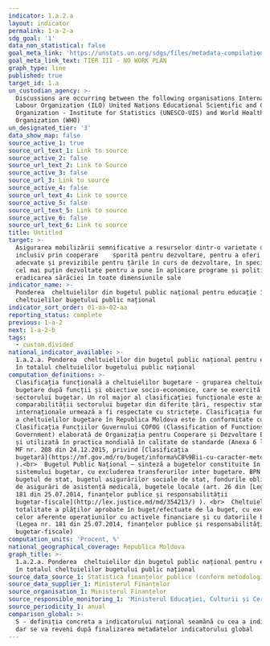 ```yaml
---
indicator: 1.a.2.a
layout: indicator
permalink: 1-a-2-a
sdg_goal: '1'
data_non_statistical: false
goal_meta_link: 'https://unstats.un.org/sdgs/files/metadata-compilation/Metadata-Goal-1.pdf'
goal_meta_link_text: TIER III - NO WORK PLAN
graph_type: line
published: true
target_id: 1.a
un_custodian_agency: >-
  Discussions are occurring between the following organisations International
  Labour Organization (ILO) United Nations Educational Scientific and Cultural
  Organization - Institute for Statistics (UNESCO-UIS) and World Health
  Organization (WHO)
un_designated_tier: '3'
data_show_map: false
source_active_1: true
source_url_text_1: Link to source
source_active_2: false
source_url_text_2: Link to Source
source_active_3: false
source_url_3: Link to source
source_active_4: false
source_url_text_4: Link to source
source_active_5: false
source_url_text_5: Link to source
source_active_6: false
source_url_text_6: Link to source
title: Untitled
target: >-
  Asigurarea mobilizării semnificative a resurselor dintr-o varietate de surse,
  inclusiv prin cooperare    sporită pentru dezvoltare, pentru a oferi mijloace
  adecvate și previzibile pentru țările în curs de dezvoltare, în special țările
  cel mai puțin dezvoltate pentru a pune în aplicare programe și politici pentru
  eradicarea sărăciei în toate dimensiunile sale
indicator_name: >-
  Ponderea  cheltuielilor din bugetul public național pentru educație în totalul
  cheltuielilor bugetului public național
indicator_sort_order: 01-aa-02-aa
reporting_status: complete
previous: 1-a-2
next: 1-a-2-b
tags:
  - custom.divided
national_indicator_available: >-
  1.a.2.a. Ponderea  cheltuielilor din bugetul public național pentru educație
  în totalul cheltuielilor bugetului public național
computation_definitions: >-
  Clasificația funcțională a cheltuielilor bugetare - gruparea cheltuielilor
  bugetare după funcții și obiective socio-economice, care se exercită în cadrul
  sectorului bugetar. Un rol major al clasificației funcționale este asigurarea
  comparabilității sectorului bugetar din diferite țări, respectiv standardele
  internaționale urmează a fi respectate cu strictețe. Clasificația funcțională
  a cheltuielilor bugetare în Republica Moldova este în conformitate cu
  Clasificația Funcțiilor Guvernului COFOG (Classification of Functions of
  Government) elaborată de Organizația pentru Cooperare și Dezvoltare Economică
  și utilizată în practica mondială în calitate de standarde (Anexa 6 la Ordinul
  MF nr. 208 din 24.12.2015, privind [Clasificația
  bugetară](https://mf.gov.md/ro/buget/informa%C8%9Bii-cu-caracter-metodologic/clasifica%C8%9Bia-bugetar%C4%83)
  ).<br>  Bugetul Public Național – sinteză a bugetelor constituite în cadrul
  sistemului bugetar, cu excluderea transferurilor inter bugetare. BPN cuprinde:
  bugetul de stat, bugetul asigurărilor sociale de stat, fondurile obligatorii
  de asigurări de asistență medicală, bugetele locale (art. 26 din [Legea nr.
  181 din 25.07.2014, finanțelor publice și responsabilității
  bugetar-fiscale](http://lex.justice.md/md/354213/) ). <br>  Cheltuieli -
  totalitate a plăților aprobate în buget/efectuate de la buget, cu excepția
  celor aferente operațiunilor cu activele financiare și cu datoriile bugetului
  (Legea nr. 181 din 25.07.2014, finanțelor publice și responsabilității
  bugetar-fiscale)
computation_units: 'Procent, %'
national_geographical_coverage: Republica Moldova
graph_title: >-
  1.a.2.a. Ponderea  cheltuielilor din bugetul public național pentru educație
  în totalul cheltuielilor bugetului public național
source_data_source_1: Statistica finanțelor publice (conform metodologiei FMI)
source_data_supplier_1: Ministerul Finanțelor
source_organisation_1: Ministerul Finanțelor
source_responsible_monitoring_1: 'Ministerul Educației, Culturii și Cercetării'
source_periodicity_1: anual
comparison_global: >-
  S - definiția concreta a indicatorului național seamănă cu cea a indic global,
  dar se va reveni după finalizarea metadatelor indicatorului global
---
```


